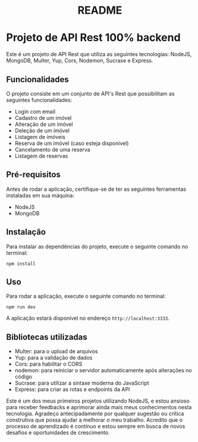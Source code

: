 <h1 style="text-align:center;">README</h1>

<h1>Projeto de API Rest 100% backend</h1>
    <p>Este é um projeto de API Rest que utiliza as seguintes tecnologias: NodeJS, MongoDB, Multer, Yup, Cors, Nodemon, Sucrase e Express.</p>
    <h2>Funcionalidades</h2>
<p>O projeto consiste em um conjunto de API's Rest que possibilitam as seguintes funcionalidades:</p>
<ul>
  <li>Login com email</li>
  <li>Cadastro de um imóvel</li>
  <li>Alteração de um imóvel</li>
  <li>Deleção de um imóvel</li>
  <li>Listagem de imóveis</li>
  <li>Reserva de um imóvel (caso esteja disponível)</li>
  <li>Cancelamento de uma reserva</li>
  <li>Listagem de reservas</li>
</ul>

<h2>Pré-requisitos</h2>
<p>Antes de rodar a aplicação, certifique-se de ter as seguintes ferramentas instaladas em sua máquina:</p>
<ul>
  <li>NodeJS</li>
  <li>MongoDB</li>
</ul>

<h2>Instalação</h2>
<p>Para instalar as dependências do projeto, execute o seguinte comando no terminal:</p>
<pre><code>npm install</code></pre>

<h2>Uso</h2>
<p>Para rodar a aplicação, execute o seguinte comando no terminal:</p>
<pre><code>npm run dev</code></pre>
<p>A aplicação estará disponível no endereço <code>http://localhost:3333</code>.</p>

<h2>Bibliotecas utilizadas</h2>
<ul>
  <li>Multer: para o upload de arquivos</li>
  <li>Yup: para a validação de dados</li>
  <li>Cors: para habilitar o CORS</li>
  <li>nodemon: para reiniciar o servidor automaticamente após alterações no código</li>
  <li>Sucrase: para utilizar a sintaxe moderna do JavaScript</li>
  <li>Express: para criar as rotas e endpoints da API</li>
</ul>

Este é um dos meus primeiros projetos utilizando NodeJS, e estou ansioso para receber feedbacks e aprimorar ainda mais meus conhecimentos nesta tecnologia. Agradeço antecipadamente por qualquer sugestão ou crítica construtiva que possa ajudar a melhorar o meu trabalho. Acredito que o processo de aprendizado é contínuo e estou sempre em busca de novos desafios e oportunidades de crescimento.
